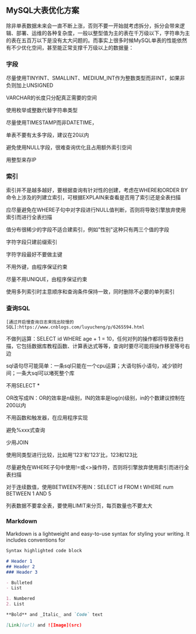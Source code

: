 ## MySQL大表优化方案

除非单表数据未来会一直不断上涨，否则不要一开始就考虑拆分，拆分会带来逻辑、部署、运维的各种复杂度，一般以整型值为主的表在千万级以下，字符串为主的表在五百万以下是没有太大问题的。而事实上很多时候MySQL单表的性能依然有不少优化空间，甚至能正常支撑千万级以上的数据量：

### 字段
尽量使用TINYINT、SMALLINT、MEDIUM_INT作为整数类型而非INT，如果非负则加上UNSIGNED

VARCHAR的长度只分配真正需要的空间

使用枚举或整数代替字符串类型

尽量使用TIMESTAMP而非DATETIME，

单表不要有太多字段，建议在20以内

避免使用NULL字段，很难查询优化且占用额外索引空间

用整型来存IP

### 索引

索引并不是越多越好，要根据查询有针对性的创建，考虑在WHERE和ORDER BY命令上涉及的列建立索引，可根据EXPLAIN来查看是否用了索引还是全表扫描

应尽量避免在WHERE子句中对字段进行NULL值判断，否则将导致引擎放弃使用索引而进行全表扫描

值分布很稀少的字段不适合建索引，例如"性别"这种只有两三个值的字段

字符字段只建前缀索引

字符字段最好不要做主键

不用外键，由程序保证约束

尽量不用UNIQUE，由程序保证约束

使用多列索引时主意顺序和查询条件保持一致，同时删除不必要的单列索引

### 查询SQL
```
[通过开启慢查询日志来找出较慢的SQL]:https://www.cnblogs.com/luyucheng/p/6265594.html
```

不做列运算：SELECT id WHERE age + 1 = 10，任何对列的操作都将导致表扫描，它包括数据库教程函数、计算表达式等等，查询时要尽可能将操作移至等号右边

sql语句尽可能简单：一条sql只能在一个cpu运算；大语句拆小语句，减少锁时间；一条大sql可以堵死整个库

不用SELECT *

OR改写成IN：OR的效率是n级别，IN的效率是log(n)级别，in的个数建议控制在200以内

不用函数和触发器，在应用程序实现

避免%xxx式查询

少用JOIN

使用同类型进行比较，比如用'123'和'123'比，123和123比

尽量避免在WHERE子句中使用!=或<>操作符，否则将引擎放弃使用索引而进行全表扫描

对于连续数值，使用BETWEEN不用IN：SELECT id FROM t WHERE num BETWEEN 1 AND 5

列表数据不要拿全表，要使用LIMIT来分页，每页数量也不要太大

### Markdown

Markdown is a lightweight and easy-to-use syntax for styling your writing. It includes conventions for

```markdown
Syntax highlighted code block

# Header 1
## Header 2
### Header 3

- Bulleted
- List

1. Numbered
2. List

**Bold** and _Italic_ and `Code` text

[Link](url) and ![Image](src)
```
